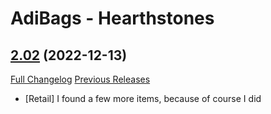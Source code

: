 # AdiBags - Hearthstones

## [2.02](https://github.com/Myrroddin/adibags-hearthstones/tree/2.02) (2022-12-13)
[Full Changelog](https://github.com/Myrroddin/adibags-hearthstones/compare/2.01...2.02) [Previous Releases](https://github.com/Myrroddin/adibags-hearthstones/releases)

- [Retail] I found a few more items, because of course I did  
